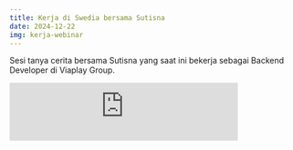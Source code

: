 ```yaml
---
title: Kerja di Swedia bersama Sutisna
date: 2024-12-22
img: kerja-webinar
---
```

Sesi tanya cerita bersama Sutisna yang saat ini bekerja sebagai Backend Developer di Viaplay Group.

<iframe src="https://creators.spotify.com/pod/show/duniawi-podcast/embed/episodes/Kerja-di-Swedia-bersama-Sutisna-e2skrg2/a-abmo83r" height="102px" width="400px" frameborder="0" scrolling="no"></iframe>